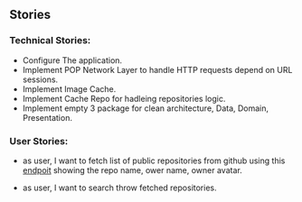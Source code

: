 ## Stories

### Technical Stories:

- Configure The application.
- Implement POP Network Layer to handle HTTP requests depend on URL sessions.
- Implement Image Cache.
- Implement Cache Repo for hadleing repositories logic.
- Implement empty 3 package for clean architecture, Data, Domain, Presentation.

### User Stories:

- as user, I want to fetch list of public repositories from github using this [endpoit](https://api.github.com/repositories) showing the repo name, ower name, owner avatar.

- as user, I want to search throw fetched repositories.
